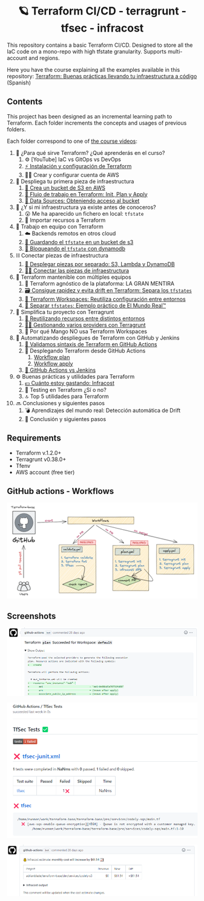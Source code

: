 <h1 align="center">
  🪐 Terraform CI/CD - terragrunt - tfsec - infracost
</h1>

This repository contains a basic Terraform CI/CD. Designed to store all the IaC code on a mono-repo with high tfstate granularity. Supports multi-account and regions.

Here you have the course explaining all the examples available in this repository: [Terraform: Buenas prácticas llevando tu infraestructura a código](https://pro.codely.com/library/terraform-buenas-practicas-llevando-tu-infraestructura-a-codigo-193451/479241/about/) (Spanish)

## Contents

This project has been designed as an incremental learning path to Terraform. Each folder increments the concepts and usages of previous folders. 

Each folder correspond to one of [the course videos](https://pro.codely.com/library/terraform-buenas-practicas-llevando-tu-infraestructura-a-codigo-193451/479241/about/):

1. 🚀 ¿Para qué sirve Terraform? ¿Qué aprenderás en el curso?
   1. ⚙️ [YouTube] IaC vs GitOps vs DevOps
   2. [⚡️ Instalación y configuración de Terraform](1-first-steps/1.2-terraform-install)
   3. 👨‍🎓 Crear y configurar cuenta de AWS
2. 👶 Despliega tu primera pieza de infraestructura
   1. [📘 Crea un bucket de S3 en AWS](2-deploy-your-first-infrastructure-resource/2.1-s3-bucket)
   2. [🧩 Flujo de trabajo en Terraform: Init, Plan y Apply](2-deploy-your-first-infrastructure-resource/2.2-init-plan-apply)
   3. [🔑 Data Sources: Obteniendo acceso al bucket](2-deploy-your-first-infrastructure-resource/2.3-datasources)
3. 🙏 ¿Y si mi infraestructura ya existe antes de conoceros?
   1. 😮 Me ha aparecido un fichero en local: `tfstate`
   2. 🧡 Importar recursos a Terraform
4. 🚀 Trabajo en equipo con Terraform
   1. ☁️ Backends remotos en otros cloud
   2. [💾 Guardando el `tfstate` en un bucket de s3](4-teamwork-with-terraform/4.2-remote-backends)
   3. [🔐 Bloqueando el `tfstate` con dynamodb](4-teamwork-with-terraform/4.3-state-locking)
5. ⛓️ Conectar piezas de infraestructura
   1. [🧩 Desplegar piezas por separado: S3, Lambda y DynamoDB](5-connecting-infrastructure-resources/5.1-lambda-and-dynamodb)
   2. [🧙‍♂️ Conectar las piezas de infraestructura](5-connecting-infrastructure-resources/5.2-connecting-pieces)
6. 🎸 Terraform mantenible con múltiples equipos
   1. 👐 Terraform agnóstico de la plataforma: LA GRAN MENTIRA
   2. [🗃️ Consigue rapidez y evita drift en Terraform: Separa los `tfstates`](6-maintainable-terraform-with-multiple-teams/6.2-repository-structure)
   3. [👥 Terraform Workspaces: Reutiliza configuración entre entornos](6-maintainable-terraform-with-multiple-teams/6.3-terraform-workspaces)
   4. [🚄 Separar `tfstates`: Ejemplo práctico de El Mundo Real™️](6-maintainable-terraform-with-multiple-teams/6.4-split-tfstate)
7. 💙 Simplifica tu proyecto con Terragrunt
   1. [👐 Reutilizando recursos entre distintos entornos](7-simplify-your-project-with-terragrunt/7.1-terragrunt-environments)
   2. [🦹‍♀️ Gestionando varios providers con Terragrunt](7-simplify-your-project-with-terragrunt/7.2-terragrunt-providers)
   3. 🤏 Por qué Mango NO usa Terraform Workspaces
8. 🤖 Automatizando despliegues de Terraform con GitHub y Jenkins
   1. [🥉 Validamos sintaxis de Terraform en GitHub Actions](8-automating-deploy-with-github-and-jenkins/8.1-workflow-validate)
   2. 🥇 Desplegando Terraform desde GitHub Actions
      1. [Workflow plan](8-automating-deploy-with-github-and-jenkins/8.2.1-workflow-plan)
      2. [Workflow apply](8-automating-deploy-with-github-and-jenkins/8.2.2-workflow-apply)
   3. [🦿 GitHub Actions vs Jenkins](8-automating-deploy-with-github-and-jenkins/8.3-github-actions-jenkinsfile)
9. ⚙️ Buenas prácticas y utilidades para Terraform
   1. [💵 Cuánto estoy gastando: Infracost](9-best-practices-and-tooling/9.1-infracost)
   2. 🧪 Testing en Terraform ¿Sí o no?
   3. 🔝 Top 5 utilidades para Terraform
10. 🔜 Conclusiones y siguientes pasos
    1. 💣 Aprendizajes del mundo real: Detección automática de Drift
    2. 🤟 Conclusión y siguientes pasos

## Requirements

- Terraform v.1.2.0+
- Terragrunt v0.38.0+
- Tfenv
- AWS account (free tier)
## GitHub actions - Workflows

![workflows](./screenshots/workflows.png)

## Screenshots

![plan](./screenshots/plan.png)

![tfsec](./screenshots/tfsec.png)

![infracost](./screenshots/infracost.png)
